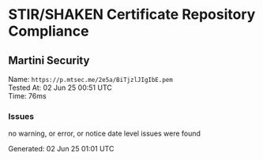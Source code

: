 # STIR/SHAKEN Certificate Repository Compliance

## Martini Security

Name: `https://p.mtsec.me/2e5a/BiTjzlJIgIbE.pem`\
Tested At: 02 Jun 25 00:51 UTC\
Time: 76ms

### Issues

no warning, or error, or notice date level issues were found

Generated: 02 Jun 25 01:01 UTC